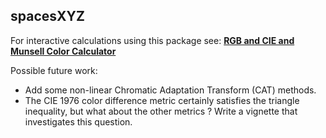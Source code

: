 ## spacesXYZ

For interactive calculations using this package see:
[**RGB and CIE and Munsell Color Calculator**](http://gluonics.com:85/converter.html)

Possible future work:

- Add some non-linear Chromatic Adaptation Transform (CAT) methods.
- The CIE 1976 color difference metric certainly satisfies the triangle inequality, but what about the other metrics ?  Write a vignette that investigates this question.
